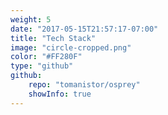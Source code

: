 ```yaml
---
weight: 5
date: "2017-05-15T21:57:17-07:00"
title: "Tech Stack"
image: "circle-cropped.png"
color: "#FF280F"
type: "github"
github:
    repo: "tomanistor/osprey"
    showInfo: true
---
```

